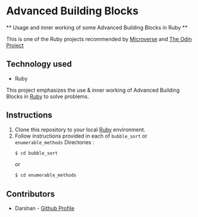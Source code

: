 # Advanced Building Blocks

**  Usage and inner working of some Advanced Building Blocks in Ruby ** 

This is one of the Ruby projects recommended by [Microverse](https://www.microverse.org/) and [The Odin Project](https://www.theodinproject.com)

## Technology used
* Ruby

This project emphasizes the use & inner working of Advanced Building Blocks in [Ruby](https://www.ruby-lang.org/en/) to solve problems.

## Instructions

1. Clone this repository to your local [Ruby](https://www.ruby-lang.org/en/documentation/installation/) environment.
2. Follow instructions provided in each of `bubble_sort` or `enumerable_methods` Directories :
    ```bash
    $ cd bubble_sort
    ```
    or
    ```bash
    $ cd enumerable_methods
    ```

## Contributors

* Darshan - [Github Profile](https://github.com/daashandayo)
